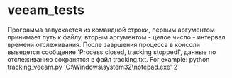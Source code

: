 # veeam_tests
Программа запускается из командной строки, первым аргументом принимает путь к файлу, вторым аргументом - целое число - интервал времени отслеживания.
После завршения процесса в консоли выведется сообщение 'Process closed, tracking stopped!', данные по отслеживанию сохранятся в файл tracking.txt.
For example:
python tracking_veeam.py 'C:\\Windows\\system32\\notepad.exe' 2
